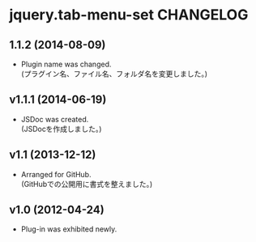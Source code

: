 # jquery.tab-menu-set CHANGELOG

## 1.1.2 (2014-08-09)
- Plugin name was changed.  
  (プラグイン名、ファイル名、フォルダ名を変更しました。)

## v1.1.1 (2014-06-19)
- JSDoc was created.  
  (JSDocを作成しました。)

## v1.1 (2013-12-12)
- Arranged for GitHub.  
  (GitHubでの公開用に書式を整えました。)

## v1.0 (2012-04-24)
- Plug-in was exhibited newly.